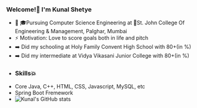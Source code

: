 ### Welcome!👋 I'm Kunal Shetye

- 👊 🎓Pursuing Computer Science Engineering at 🏤St. John College Of Engineering & Management, Palghar, Mumbai
- ⚡ Motivation: Love to score goals both in life and pitch
- ➡️ Did my schooling at Holy Family Convent High School with 80+(in %)
- ➡️ Did my intermediate at Vidya Vikasani Junior College with 80+(in %)
- ### Skills💥
-  Core Java, C++, HTML, CSS, Javascript, MySQL, etc
-  Spring Boot Fremework
-  ![Kunal's GitHub stats](https://github-readme-stats.vercel.app/api?username=Kunalshetye321&show_icons=true&theme=radical)


